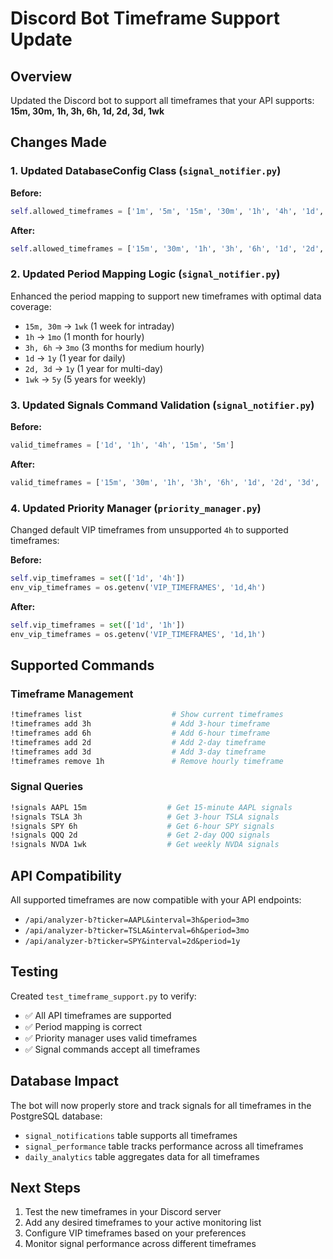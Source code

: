 # Discord Bot Timeframe Support Update

## Overview
Updated the Discord bot to support all timeframes that your API supports: **15m, 30m, 1h, 3h, 6h, 1d, 2d, 3d, 1wk**

## Changes Made

### 1. Updated DatabaseConfig Class (`signal_notifier.py`)
**Before:**
```python
self.allowed_timeframes = ['1m', '5m', '15m', '30m', '1h', '4h', '1d', '1w']
```

**After:**
```python
self.allowed_timeframes = ['15m', '30m', '1h', '3h', '6h', '1d', '2d', '3d', '1wk']
```

### 2. Updated Period Mapping Logic (`signal_notifier.py`)
Enhanced the period mapping to support new timeframes with optimal data coverage:

- `15m, 30m` → `1wk` (1 week for intraday)
- `1h` → `1mo` (1 month for hourly)
- `3h, 6h` → `3mo` (3 months for medium hourly)
- `1d` → `1y` (1 year for daily)
- `2d, 3d` → `1y` (1 year for multi-day)
- `1wk` → `5y` (5 years for weekly)

### 3. Updated Signals Command Validation (`signal_notifier.py`)
**Before:**
```python
valid_timeframes = ['1d', '1h', '4h', '15m', '5m']
```

**After:**
```python
valid_timeframes = ['15m', '30m', '1h', '3h', '6h', '1d', '2d', '3d', '1wk']
```

### 4. Updated Priority Manager (`priority_manager.py`)
Changed default VIP timeframes from unsupported `4h` to supported timeframes:

**Before:**
```python
self.vip_timeframes = set(['1d', '4h'])
env_vip_timeframes = os.getenv('VIP_TIMEFRAMES', '1d,4h')
```

**After:**
```python
self.vip_timeframes = set(['1d', '1h'])
env_vip_timeframes = os.getenv('VIP_TIMEFRAMES', '1d,1h')
```

## Supported Commands

### Timeframe Management
```bash
!timeframes list                    # Show current timeframes
!timeframes add 3h                  # Add 3-hour timeframe
!timeframes add 6h                  # Add 6-hour timeframe
!timeframes add 2d                  # Add 2-day timeframe
!timeframes add 3d                  # Add 3-day timeframe
!timeframes remove 1h               # Remove hourly timeframe
```

### Signal Queries
```bash
!signals AAPL 15m                  # Get 15-minute AAPL signals
!signals TSLA 3h                   # Get 3-hour TSLA signals
!signals SPY 6h                    # Get 6-hour SPY signals
!signals QQQ 2d                    # Get 2-day QQQ signals
!signals NVDA 1wk                  # Get weekly NVDA signals
```

## API Compatibility
All supported timeframes are now compatible with your API endpoints:
- `/api/analyzer-b?ticker=AAPL&interval=3h&period=3mo`
- `/api/analyzer-b?ticker=TSLA&interval=6h&period=3mo`
- `/api/analyzer-b?ticker=SPY&interval=2d&period=1y`

## Testing
Created `test_timeframe_support.py` to verify:
- ✅ All API timeframes are supported
- ✅ Period mapping is correct
- ✅ Priority manager uses valid timeframes
- ✅ Signal commands accept all timeframes

## Database Impact
The bot will now properly store and track signals for all timeframes in the PostgreSQL database:
- `signal_notifications` table supports all timeframes
- `signal_performance` table tracks performance across all timeframes
- `daily_analytics` table aggregates data for all timeframes

## Next Steps
1. Test the new timeframes in your Discord server
2. Add any desired timeframes to your active monitoring list
3. Configure VIP timeframes based on your preferences
4. Monitor signal performance across different timeframes 